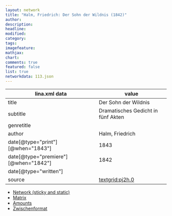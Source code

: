 ```yaml
---
layout: network
title: "Halm, Friedrich: Der Sohn der Wildnis (1842)"
author:
description:
headline:
modified:
category:
tags:
imagefeature: 
mathjax: 
chart: 
comments: true
featured: false
list: true
networkdata: 113.json
---
```

lina.xml data  | value
------------- | -------------
title|Der Sohn der Wildnis
subtitle|Dramatisches Gedicht in fünf Akten
genretitle|
author|Halm, Friedrich
date[@type="print"][@when="1843"]|1843
date[@type="premiere"][@when="1842"]|1842
date[@type="written"]|
source|[textgrid:pj2h.0](https://textgridlab.org/1.0/tgcrud-public/rest/textgrid:pj2h.0/data)



* [Network (sticky and static)](/network113)
* [Matrix](/matrix113)
* [Amounts](/amount113)
* [Zwischenformat](/lina113 )
